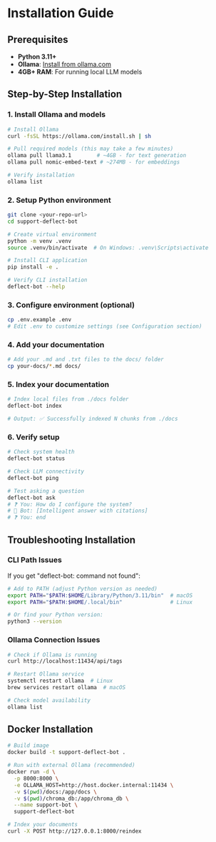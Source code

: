 # Installation Guide

## Prerequisites
- **Python 3.11+**
- **Ollama**: [Install from ollama.com](https://ollama.com/)
- **4GB+ RAM**: For running local LLM models

## Step-by-Step Installation

### 1. Install Ollama and models
```bash
# Install Ollama
curl -fsSL https://ollama.com/install.sh | sh

# Pull required models (this may take a few minutes)
ollama pull llama3.1        # ~4GB - for text generation
ollama pull nomic-embed-text # ~274MB - for embeddings

# Verify installation
ollama list
```

### 2. Setup Python environment
```bash
git clone <your-repo-url>
cd support-deflect-bot

# Create virtual environment
python -m venv .venv
source .venv/bin/activate  # On Windows: .venv\Scripts\activate

# Install CLI application
pip install -e .

# Verify CLI installation
deflect-bot --help
```

### 3. Configure environment (optional)
```bash
cp .env.example .env
# Edit .env to customize settings (see Configuration section)
```

### 4. Add your documentation
```bash
# Add your .md and .txt files to the docs/ folder
cp your-docs/*.md docs/
```

### 5. Index your documentation
```bash
# Index local files from ./docs folder  
deflect-bot index

# Output: ✅ Successfully indexed N chunks from ./docs
```

### 6. Verify setup
```bash
# Check system health
deflect-bot status

# Check LLM connectivity  
deflect-bot ping

# Test asking a question
deflect-bot ask
# ❓ You: How do I configure the system?
# 🤖 Bot: [Intelligent answer with citations]
# ❓ You: end
```

## Troubleshooting Installation

### CLI Path Issues
If you get "deflect-bot: command not found":
```bash
# Add to PATH (adjust Python version as needed)
export PATH="$PATH:$HOME/Library/Python/3.11/bin"  # macOS
export PATH="$PATH:$HOME/.local/bin"               # Linux

# Or find your Python version:
python3 --version
```

### Ollama Connection Issues
```bash
# Check if Ollama is running
curl http://localhost:11434/api/tags

# Restart Ollama service
systemctl restart ollama  # Linux
brew services restart ollama  # macOS

# Check model availability
ollama list
```

## Docker Installation

```bash
# Build image
docker build -t support-deflect-bot .

# Run with external Ollama (recommended)
docker run -d \
  -p 8000:8000 \
  -e OLLAMA_HOST=http://host.docker.internal:11434 \
  -v $(pwd)/docs:/app/docs \
  -v $(pwd)/chroma_db:/app/chroma_db \
  --name support-bot \
  support-deflect-bot

# Index your documents
curl -X POST http://127.0.0.1:8000/reindex
```